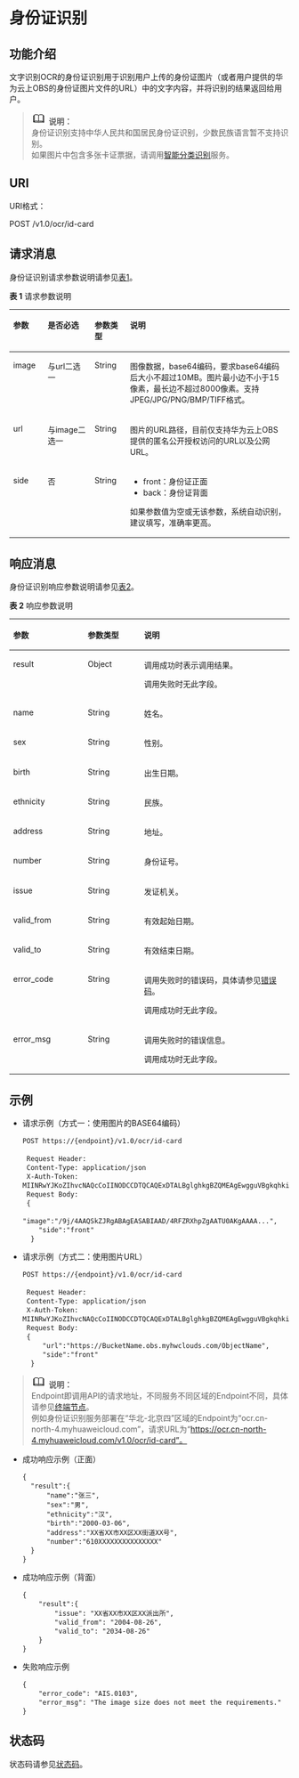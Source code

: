 # 身份证识别<a name="ocr_03_0030"></a>

## 功能介绍<a name="section562214012203"></a>

文字识别OCR的身份证识别用于识别用户上传的身份证图片（或者用户提供的华为云上OBS的身份证图片文件的URL）中的文字内容，并将识别的结果返回给用户。

>![](public_sys-resources/icon-note.gif) **说明：**   
>身份证识别支持中华人民共和国居民身份证识别，少数民族语言暂不支持识别。  
>如果图片中包含多张卡证票据，请调用[智能分类识别](智能分类识别.md)服务。  

## URI<a name="zh-cn_topic_0082818466_section5596537"></a>

URI格式：

POST /v1.0/ocr/id-card

## 请求消息<a name="zh-cn_topic_0082818466_section50368838"></a>

身份证识别请求参数说明请参见[表1](#zh-cn_topic_0082818466_table49879860151539)。

**表 1**  请求参数说明

<a name="zh-cn_topic_0082818466_table49879860151539"></a>
<table><thead align="left"><tr id="zh-cn_topic_0082818466_row953289151539"><th class="cellrowborder" valign="top" width="12.29%" id="mcps1.2.5.1.1"><p id="zh-cn_topic_0082818466_p10107569151539"><a name="zh-cn_topic_0082818466_p10107569151539"></a><a name="zh-cn_topic_0082818466_p10107569151539"></a>参数</p>
</th>
<th class="cellrowborder" valign="top" width="16.74%" id="mcps1.2.5.1.2"><p id="zh-cn_topic_0082818466_p13406737151539"><a name="zh-cn_topic_0082818466_p13406737151539"></a><a name="zh-cn_topic_0082818466_p13406737151539"></a>是否必选</p>
</th>
<th class="cellrowborder" valign="top" width="12.64%" id="mcps1.2.5.1.3"><p id="zh-cn_topic_0082818466_p12203922151539"><a name="zh-cn_topic_0082818466_p12203922151539"></a><a name="zh-cn_topic_0082818466_p12203922151539"></a>参数类型</p>
</th>
<th class="cellrowborder" valign="top" width="58.330000000000005%" id="mcps1.2.5.1.4"><p id="zh-cn_topic_0082818466_p48993627151539"><a name="zh-cn_topic_0082818466_p48993627151539"></a><a name="zh-cn_topic_0082818466_p48993627151539"></a>说明</p>
</th>
</tr>
</thead>
<tbody><tr id="zh-cn_topic_0082818466_row9060885151539"><td class="cellrowborder" valign="top" width="12.29%" headers="mcps1.2.5.1.1 "><p id="zh-cn_topic_0082818466_p62843112151539"><a name="zh-cn_topic_0082818466_p62843112151539"></a><a name="zh-cn_topic_0082818466_p62843112151539"></a>image</p>
</td>
<td class="cellrowborder" valign="top" width="16.74%" headers="mcps1.2.5.1.2 "><p id="zh-cn_topic_0082818466_p57127291151539"><a name="zh-cn_topic_0082818466_p57127291151539"></a><a name="zh-cn_topic_0082818466_p57127291151539"></a>与url二选一</p>
</td>
<td class="cellrowborder" valign="top" width="12.64%" headers="mcps1.2.5.1.3 "><p id="zh-cn_topic_0082818466_p63907830151539"><a name="zh-cn_topic_0082818466_p63907830151539"></a><a name="zh-cn_topic_0082818466_p63907830151539"></a>String</p>
</td>
<td class="cellrowborder" valign="top" width="58.330000000000005%" headers="mcps1.2.5.1.4 "><p id="zh-cn_topic_0082818466_p9151746151539"><a name="zh-cn_topic_0082818466_p9151746151539"></a><a name="zh-cn_topic_0082818466_p9151746151539"></a>图像数据，base64编码，要求base64编码后大小不超过10MB。图片最小边不小于15像素，最长边不超过8000像素。支持JPEG/JPG/PNG/BMP/TIFF格式。</p>
</td>
</tr>
<tr id="zh-cn_topic_0082818466_row9018009195224"><td class="cellrowborder" valign="top" width="12.29%" headers="mcps1.2.5.1.1 "><p id="zh-cn_topic_0082818466_p14053218195224"><a name="zh-cn_topic_0082818466_p14053218195224"></a><a name="zh-cn_topic_0082818466_p14053218195224"></a>url</p>
</td>
<td class="cellrowborder" valign="top" width="16.74%" headers="mcps1.2.5.1.2 "><p id="zh-cn_topic_0082818466_p64568902195224"><a name="zh-cn_topic_0082818466_p64568902195224"></a><a name="zh-cn_topic_0082818466_p64568902195224"></a>与image二选一</p>
</td>
<td class="cellrowborder" valign="top" width="12.64%" headers="mcps1.2.5.1.3 "><p id="zh-cn_topic_0082818466_p62698574195224"><a name="zh-cn_topic_0082818466_p62698574195224"></a><a name="zh-cn_topic_0082818466_p62698574195224"></a>String</p>
</td>
<td class="cellrowborder" valign="top" width="58.330000000000005%" headers="mcps1.2.5.1.4 "><p id="zh-cn_topic_0082818466_p45419747195224"><a name="zh-cn_topic_0082818466_p45419747195224"></a><a name="zh-cn_topic_0082818466_p45419747195224"></a>图片的URL路径，目前仅支持华为云上OBS提供的匿名公开授权访问的URL以及公网URL。</p>
</td>
</tr>
<tr id="zh-cn_topic_0082818466_row55429200112947"><td class="cellrowborder" valign="top" width="12.29%" headers="mcps1.2.5.1.1 "><p id="zh-cn_topic_0082818466_p29100755112947"><a name="zh-cn_topic_0082818466_p29100755112947"></a><a name="zh-cn_topic_0082818466_p29100755112947"></a>side</p>
</td>
<td class="cellrowborder" valign="top" width="16.74%" headers="mcps1.2.5.1.2 "><p id="zh-cn_topic_0082818466_p8350980112947"><a name="zh-cn_topic_0082818466_p8350980112947"></a><a name="zh-cn_topic_0082818466_p8350980112947"></a>否</p>
</td>
<td class="cellrowborder" valign="top" width="12.64%" headers="mcps1.2.5.1.3 "><p id="zh-cn_topic_0082818466_p5340818112947"><a name="zh-cn_topic_0082818466_p5340818112947"></a><a name="zh-cn_topic_0082818466_p5340818112947"></a>String</p>
</td>
<td class="cellrowborder" valign="top" width="58.330000000000005%" headers="mcps1.2.5.1.4 "><a name="ul189591639193614"></a><a name="ul189591639193614"></a><ul id="ul189591639193614"><li>front：<span class="keyword" id="keyword5480727616"><a name="keyword5480727616"></a><a name="keyword5480727616"></a>身份证</span>正面</li><li>back：<span class="keyword" id="keyword11409143117112"><a name="keyword11409143117112"></a><a name="keyword11409143117112"></a>身份证</span>背面</li></ul>
<p id="zh-cn_topic_0082818466_p29953124112947"><a name="zh-cn_topic_0082818466_p29953124112947"></a><a name="zh-cn_topic_0082818466_p29953124112947"></a>如果参数值为空或无该参数，系统自动<span class="keyword" id="keyword116198561341"><a name="keyword116198561341"></a><a name="keyword116198561341"></a>识别</span>，建议填写，准确率更高。</p>
</td>
</tr>
</tbody>
</table>

## 响应消息<a name="zh-cn_topic_0082818466_section50666366"></a>

身份证识别响应参数说明请参见[表2](#zh-cn_topic_0082818466_table57578428152029)。

**表 2**  响应参数说明

<a name="zh-cn_topic_0082818466_table57578428152029"></a>
<table><thead align="left"><tr id="zh-cn_topic_0082818466_row43179280152029"><th class="cellrowborder" valign="top" width="26.590000000000003%" id="mcps1.2.4.1.1"><p id="zh-cn_topic_0082818466_p7860819152029"><a name="zh-cn_topic_0082818466_p7860819152029"></a><a name="zh-cn_topic_0082818466_p7860819152029"></a>参数</p>
</th>
<th class="cellrowborder" valign="top" width="20.11%" id="mcps1.2.4.1.2"><p id="zh-cn_topic_0082818466_p32746582152029"><a name="zh-cn_topic_0082818466_p32746582152029"></a><a name="zh-cn_topic_0082818466_p32746582152029"></a>参数类型</p>
</th>
<th class="cellrowborder" valign="top" width="53.300000000000004%" id="mcps1.2.4.1.3"><p id="zh-cn_topic_0082818466_p35227457152029"><a name="zh-cn_topic_0082818466_p35227457152029"></a><a name="zh-cn_topic_0082818466_p35227457152029"></a>说明</p>
</th>
</tr>
</thead>
<tbody><tr id="zh-cn_topic_0082818466_row34851773152029"><td class="cellrowborder" valign="top" width="26.590000000000003%" headers="mcps1.2.4.1.1 "><p id="zh-cn_topic_0082818466_p4421361152029"><a name="zh-cn_topic_0082818466_p4421361152029"></a><a name="zh-cn_topic_0082818466_p4421361152029"></a>result</p>
</td>
<td class="cellrowborder" valign="top" width="20.11%" headers="mcps1.2.4.1.2 "><p id="zh-cn_topic_0082818466_p16646137105913"><a name="zh-cn_topic_0082818466_p16646137105913"></a><a name="zh-cn_topic_0082818466_p16646137105913"></a>Object</p>
</td>
<td class="cellrowborder" valign="top" width="53.300000000000004%" headers="mcps1.2.4.1.3 "><p id="zh-cn_topic_0082818466_p624888571104"><a name="zh-cn_topic_0082818466_p624888571104"></a><a name="zh-cn_topic_0082818466_p624888571104"></a>调用成功时表示调用结果。</p>
<p id="zh-cn_topic_0082818466_p61668142105956"><a name="zh-cn_topic_0082818466_p61668142105956"></a><a name="zh-cn_topic_0082818466_p61668142105956"></a>调用失败时无此字段。</p>
</td>
</tr>
<tr id="zh-cn_topic_0082818466_row30963886163451"><td class="cellrowborder" valign="top" width="26.590000000000003%" headers="mcps1.2.4.1.1 "><p id="zh-cn_topic_0082818466_p66730941113421"><a name="zh-cn_topic_0082818466_p66730941113421"></a><a name="zh-cn_topic_0082818466_p66730941113421"></a>name</p>
</td>
<td class="cellrowborder" valign="top" width="20.11%" headers="mcps1.2.4.1.2 "><p id="zh-cn_topic_0082818466_p48098334113421"><a name="zh-cn_topic_0082818466_p48098334113421"></a><a name="zh-cn_topic_0082818466_p48098334113421"></a>String</p>
</td>
<td class="cellrowborder" valign="top" width="53.300000000000004%" headers="mcps1.2.4.1.3 "><p id="zh-cn_topic_0082818466_p59722644113421"><a name="zh-cn_topic_0082818466_p59722644113421"></a><a name="zh-cn_topic_0082818466_p59722644113421"></a>姓名。</p>
</td>
</tr>
<tr id="zh-cn_topic_0082818466_row43222702163451"><td class="cellrowborder" valign="top" width="26.590000000000003%" headers="mcps1.2.4.1.1 "><p id="zh-cn_topic_0082818466_p17214614113421"><a name="zh-cn_topic_0082818466_p17214614113421"></a><a name="zh-cn_topic_0082818466_p17214614113421"></a>sex</p>
</td>
<td class="cellrowborder" valign="top" width="20.11%" headers="mcps1.2.4.1.2 "><p id="zh-cn_topic_0082818466_p32281827113421"><a name="zh-cn_topic_0082818466_p32281827113421"></a><a name="zh-cn_topic_0082818466_p32281827113421"></a>String</p>
</td>
<td class="cellrowborder" valign="top" width="53.300000000000004%" headers="mcps1.2.4.1.3 "><p id="zh-cn_topic_0082818466_p26798915113421"><a name="zh-cn_topic_0082818466_p26798915113421"></a><a name="zh-cn_topic_0082818466_p26798915113421"></a>性别。</p>
</td>
</tr>
<tr id="zh-cn_topic_0082818466_row9852931102419"><td class="cellrowborder" valign="top" width="26.590000000000003%" headers="mcps1.2.4.1.1 "><p id="zh-cn_topic_0082818466_p78535317242"><a name="zh-cn_topic_0082818466_p78535317242"></a><a name="zh-cn_topic_0082818466_p78535317242"></a>birth</p>
</td>
<td class="cellrowborder" valign="top" width="20.11%" headers="mcps1.2.4.1.2 "><p id="zh-cn_topic_0082818466_p5854431112416"><a name="zh-cn_topic_0082818466_p5854431112416"></a><a name="zh-cn_topic_0082818466_p5854431112416"></a>String</p>
</td>
<td class="cellrowborder" valign="top" width="53.300000000000004%" headers="mcps1.2.4.1.3 "><p id="zh-cn_topic_0082818466_p9854431202413"><a name="zh-cn_topic_0082818466_p9854431202413"></a><a name="zh-cn_topic_0082818466_p9854431202413"></a>出生日期。</p>
</td>
</tr>
<tr id="zh-cn_topic_0082818466_row20654800163451"><td class="cellrowborder" valign="top" width="26.590000000000003%" headers="mcps1.2.4.1.1 "><p id="zh-cn_topic_0082818466_p56260419113421"><a name="zh-cn_topic_0082818466_p56260419113421"></a><a name="zh-cn_topic_0082818466_p56260419113421"></a>ethnicity</p>
</td>
<td class="cellrowborder" valign="top" width="20.11%" headers="mcps1.2.4.1.2 "><p id="zh-cn_topic_0082818466_p24519420113421"><a name="zh-cn_topic_0082818466_p24519420113421"></a><a name="zh-cn_topic_0082818466_p24519420113421"></a>String</p>
</td>
<td class="cellrowborder" valign="top" width="53.300000000000004%" headers="mcps1.2.4.1.3 "><p id="zh-cn_topic_0082818466_p37875403113421"><a name="zh-cn_topic_0082818466_p37875403113421"></a><a name="zh-cn_topic_0082818466_p37875403113421"></a>民族。</p>
</td>
</tr>
<tr id="zh-cn_topic_0082818466_row78272163847"><td class="cellrowborder" valign="top" width="26.590000000000003%" headers="mcps1.2.4.1.1 "><p id="zh-cn_topic_0082818466_p59770649113421"><a name="zh-cn_topic_0082818466_p59770649113421"></a><a name="zh-cn_topic_0082818466_p59770649113421"></a>address</p>
</td>
<td class="cellrowborder" valign="top" width="20.11%" headers="mcps1.2.4.1.2 "><p id="zh-cn_topic_0082818466_p7007252113421"><a name="zh-cn_topic_0082818466_p7007252113421"></a><a name="zh-cn_topic_0082818466_p7007252113421"></a>String</p>
</td>
<td class="cellrowborder" valign="top" width="53.300000000000004%" headers="mcps1.2.4.1.3 "><p id="zh-cn_topic_0082818466_p51125107113421"><a name="zh-cn_topic_0082818466_p51125107113421"></a><a name="zh-cn_topic_0082818466_p51125107113421"></a>地址。</p>
</td>
</tr>
<tr id="zh-cn_topic_0082818466_row16862759163853"><td class="cellrowborder" valign="top" width="26.590000000000003%" headers="mcps1.2.4.1.1 "><p id="zh-cn_topic_0082818466_p1780790113421"><a name="zh-cn_topic_0082818466_p1780790113421"></a><a name="zh-cn_topic_0082818466_p1780790113421"></a>number</p>
</td>
<td class="cellrowborder" valign="top" width="20.11%" headers="mcps1.2.4.1.2 "><p id="zh-cn_topic_0082818466_p46386274113421"><a name="zh-cn_topic_0082818466_p46386274113421"></a><a name="zh-cn_topic_0082818466_p46386274113421"></a>String</p>
</td>
<td class="cellrowborder" valign="top" width="53.300000000000004%" headers="mcps1.2.4.1.3 "><p id="zh-cn_topic_0082818466_p2986183113421"><a name="zh-cn_topic_0082818466_p2986183113421"></a><a name="zh-cn_topic_0082818466_p2986183113421"></a><span class="keyword" id="keyword167431315511"><a name="keyword167431315511"></a><a name="keyword167431315511"></a>身份证</span>号。</p>
</td>
</tr>
<tr id="zh-cn_topic_0082818466_row57975691163858"><td class="cellrowborder" valign="top" width="26.590000000000003%" headers="mcps1.2.4.1.1 "><p id="zh-cn_topic_0082818466_p7931581113421"><a name="zh-cn_topic_0082818466_p7931581113421"></a><a name="zh-cn_topic_0082818466_p7931581113421"></a>issue</p>
</td>
<td class="cellrowborder" valign="top" width="20.11%" headers="mcps1.2.4.1.2 "><p id="zh-cn_topic_0082818466_p45742050113421"><a name="zh-cn_topic_0082818466_p45742050113421"></a><a name="zh-cn_topic_0082818466_p45742050113421"></a>String</p>
</td>
<td class="cellrowborder" valign="top" width="53.300000000000004%" headers="mcps1.2.4.1.3 "><p id="zh-cn_topic_0082818466_p43470813113421"><a name="zh-cn_topic_0082818466_p43470813113421"></a><a name="zh-cn_topic_0082818466_p43470813113421"></a>发证机关。</p>
</td>
</tr>
<tr id="zh-cn_topic_0082818466_row20120510163858"><td class="cellrowborder" valign="top" width="26.590000000000003%" headers="mcps1.2.4.1.1 "><p id="zh-cn_topic_0082818466_p40211485113421"><a name="zh-cn_topic_0082818466_p40211485113421"></a><a name="zh-cn_topic_0082818466_p40211485113421"></a>valid_from</p>
</td>
<td class="cellrowborder" valign="top" width="20.11%" headers="mcps1.2.4.1.2 "><p id="zh-cn_topic_0082818466_p64576921113421"><a name="zh-cn_topic_0082818466_p64576921113421"></a><a name="zh-cn_topic_0082818466_p64576921113421"></a>String</p>
</td>
<td class="cellrowborder" valign="top" width="53.300000000000004%" headers="mcps1.2.4.1.3 "><p id="zh-cn_topic_0082818466_p49530000113421"><a name="zh-cn_topic_0082818466_p49530000113421"></a><a name="zh-cn_topic_0082818466_p49530000113421"></a>有效起始日期。</p>
</td>
</tr>
<tr id="zh-cn_topic_0082818466_row33064157164042"><td class="cellrowborder" valign="top" width="26.590000000000003%" headers="mcps1.2.4.1.1 "><p id="zh-cn_topic_0082818466_p11218505113421"><a name="zh-cn_topic_0082818466_p11218505113421"></a><a name="zh-cn_topic_0082818466_p11218505113421"></a>valid_to</p>
</td>
<td class="cellrowborder" valign="top" width="20.11%" headers="mcps1.2.4.1.2 "><p id="zh-cn_topic_0082818466_p36662484113421"><a name="zh-cn_topic_0082818466_p36662484113421"></a><a name="zh-cn_topic_0082818466_p36662484113421"></a>String</p>
</td>
<td class="cellrowborder" valign="top" width="53.300000000000004%" headers="mcps1.2.4.1.3 "><p id="zh-cn_topic_0082818466_p44081350113421"><a name="zh-cn_topic_0082818466_p44081350113421"></a><a name="zh-cn_topic_0082818466_p44081350113421"></a>有效结束日期。</p>
</td>
</tr>
<tr id="zh-cn_topic_0082818466_row23515589152029"><td class="cellrowborder" valign="top" width="26.590000000000003%" headers="mcps1.2.4.1.1 "><p id="zh-cn_topic_0082818466_p25714562152029"><a name="zh-cn_topic_0082818466_p25714562152029"></a><a name="zh-cn_topic_0082818466_p25714562152029"></a>error_code</p>
</td>
<td class="cellrowborder" valign="top" width="20.11%" headers="mcps1.2.4.1.2 "><p id="zh-cn_topic_0082818466_p2504796152029"><a name="zh-cn_topic_0082818466_p2504796152029"></a><a name="zh-cn_topic_0082818466_p2504796152029"></a>String</p>
</td>
<td class="cellrowborder" valign="top" width="53.300000000000004%" headers="mcps1.2.4.1.3 "><p id="zh-cn_topic_0082818466_p60245514105956"><a name="zh-cn_topic_0082818466_p60245514105956"></a><a name="zh-cn_topic_0082818466_p60245514105956"></a>调用失败时的错误码，具体请参见<a href="错误码.md">错误码</a>。</p>
<p id="zh-cn_topic_0082818466_p5338721105956"><a name="zh-cn_topic_0082818466_p5338721105956"></a><a name="zh-cn_topic_0082818466_p5338721105956"></a>调用成功时无此字段。</p>
</td>
</tr>
<tr id="zh-cn_topic_0082818466_row14057230152029"><td class="cellrowborder" valign="top" width="26.590000000000003%" headers="mcps1.2.4.1.1 "><p id="zh-cn_topic_0082818466_p64893870152029"><a name="zh-cn_topic_0082818466_p64893870152029"></a><a name="zh-cn_topic_0082818466_p64893870152029"></a>error_msg</p>
</td>
<td class="cellrowborder" valign="top" width="20.11%" headers="mcps1.2.4.1.2 "><p id="zh-cn_topic_0082818466_p21912135152029"><a name="zh-cn_topic_0082818466_p21912135152029"></a><a name="zh-cn_topic_0082818466_p21912135152029"></a>String</p>
</td>
<td class="cellrowborder" valign="top" width="53.300000000000004%" headers="mcps1.2.4.1.3 "><p id="zh-cn_topic_0082818466_p66722601105956"><a name="zh-cn_topic_0082818466_p66722601105956"></a><a name="zh-cn_topic_0082818466_p66722601105956"></a>调用失败时的错误信息。</p>
<p id="zh-cn_topic_0082818466_p63632502105956"><a name="zh-cn_topic_0082818466_p63632502105956"></a><a name="zh-cn_topic_0082818466_p63632502105956"></a>调用成功时无此字段。</p>
</td>
</tr>
</tbody>
</table>

## 示例<a name="section3843182410415"></a>

-   请求示例（方式一：使用图片的BASE64编码）

    ```
    POST https://{endpoint}/v1.0/ocr/id-card 
        
     Request Header:   
     Content-Type: application/json   
     X-Auth-Token: MIINRwYJKoZIhvcNAQcCoIINODCCDTQCAQExDTALBglghkgBZQMEAgEwgguVBgkqhkiG...   
     Request Body:
     {
        "image":"/9j/4AAQSkZJRgABAgEASABIAAD/4RFZRXhpZgAATU0AKgAAAA...",
        "side":"front"
      }
    ```


-   请求示例（方式二：使用图片URL）

    ```
    POST https://{endpoint}/v1.0/ocr/id-card
        
     Request Header:   
     Content-Type: application/json   
     X-Auth-Token: MIINRwYJKoZIhvcNAQcCoIINODCCDTQCAQExDTALBglghkgBZQMEAgEwgguVBgkqhkiG...      
     Request Body:
     {
         "url":"https://BucketName.obs.myhwclouds.com/ObjectName",
         "side":"front"
      }
    ```


>![](public_sys-resources/icon-note.gif) **说明：**   
>Endpoint即调用API的请求地址，不同服务不同区域的Endpoint不同，具体请参见[终端节点](终端节点.md)。  
>例如身份证识别服务部署在“华北-北京四”区域的Endpoint为“ocr.cn-north-4.myhuaweicloud.com”，请求URL为“https://ocr.cn-north-4.myhuaweicloud.com/v1.0/ocr/id-card”。  

-   成功响应示例（正面）

    ```
    {
      "result":{
          "name":"张三",
          "sex":"男",
          "ethnicity":"汉",
          "birth":"2000-03-06",
          "address":"XX省XX市XX区XX街道XX号",
          "number":"610XXXXXXXXXXXXXXX"
      }
    }
    ```

-   成功响应示例（背面）

    ```
    {
        "result":{
            "issue": "XX省XX市XX区XX派出所", 
            "valid_from": "2004-08-26",
            "valid_to": "2034-08-26"
        }
    }
    ```

-   失败响应示例

    ```
    {
        "error_code": "AIS.0103",
        "error_msg": "The image size does not meet the requirements."
    }
    ```


## 状态码<a name="zh-cn_topic_0082818466_section59700980145140"></a>

状态码请参见[状态码](状态码.md)。

